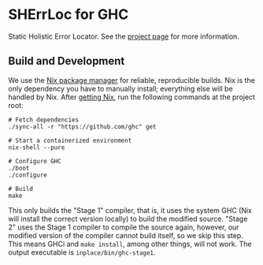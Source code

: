 # SHErrLoc for GHC

Static Holistic Error Locator. See the [project page](http://www.cs.cornell.edu/projects/SHErrLoc/)
for more information.


## Build and Development

We use the [Nix package manager](https://nixos.org/nix/) for reliable,
reproducible builds. Nix is the only dependency you
have to manually install; everything else will be handled by Nix.
After [getting Nix](https://nixos.org/nix/download.html), run the following commands at the
project root:
```shell
# Fetch dependencies
./sync-all -r "https://github.com/ghc" get

# Start a containerized environment
nix-shell --pure
    
# Configure GHC
./boot
./configure

# Build
make
```

This only builds the "Stage 1" compiler, that is, it uses the system GHC (Nix will install
the correct version locally) to build the modified source. "Stage 2" uses the Stage 1
compiler to compile the source again, however, our modified version of the compiler
cannot build itself, so we skip this step. This means GHCi and `make install`,
among other things, will not work. The output executable is `inplace/bin/ghc-stage1`.
